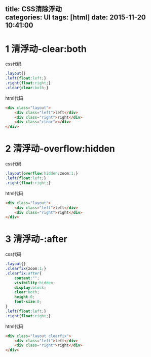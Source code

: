 title: CSS清除浮动			
categories: UI
tags: [html]
date: 2015-11-20 10:41:00
---

# 1 清浮动-clear:both

css代码
```css
.layout{}
.left{float:left;}
.right{float:right;}
.clear{clear:both;}
```
html代码
```html
<div class="layout">
    <div class="left">left</div>
    <div class="right">right</div>
    <div class="clear"></div>
</div>
```

# 2 清浮动-overflow:hidden

css代码
```css
.layout{overflow:hidden;zoom:1;}
.left{float:left;}
.right{float:right;}
```
html代码
```html
<div class="layout">
    <div class="left">left</div>
    <div class="right">right</div>
</div>
```

# 3 清浮动-:after

css代码
```css
.layout{}
.clearfix{zoom:1;}
.clearfix:after{
    content:"";
    visibility:hidden;
    display:block;
    clear:both;
    height:0;
    font-size:0;
}
.left{float:left;}
.right{float:right;}
```
html代码
```html
<div class="layout clearfix">
    <div class="left">left</div>
    <div class="right">right</div>
</div>
```
